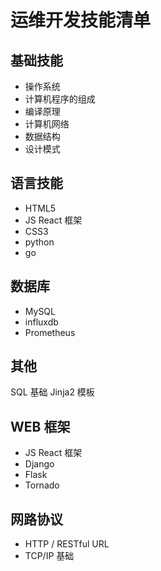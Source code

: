 # 运维开发技能清单

## 基础技能

* 操作系统
* 计算机程序的组成
* 编译原理
* 计算机网络
* 数据结构
* 设计模式

## 语言技能

* HTML5
* JS     React 框架
* CSS3   
* python
* go

## 数据库

* MySQL
* influxdb
* Prometheus 

## 其他

SQL 基础
Jinja2 模板

## WEB 框架

* JS React 框架
* Django
* Flask
* Tornado  

## 网路协议

* HTTP / RESTful URL
* TCP/IP 基础
